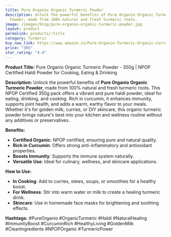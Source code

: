 ```yaml
---
title: Pure Organio Organic Turmeric Powder
description: Unlock the powerful benefits of Pure Organio Organic Turmeric
  Powder, made from 100% natural and fresh turmeric roots.
image: /images/blog/pure-organio-organic-turmeric-powder.jpg
layout: product
permalink: products/:title
category: Turmeric
buy_now_link: https://www.amazon.in/Pure-Organio-Turmeric-Organic-Curcumin/dp/B096P4GGW9/ref=sr_1_20?crid=1IBX4K52DVNNJ&tag=m0150-21
price: "305"
star_rating: "4.4"
---
```

**Product Title:** Pure Organio Organic Turmeric Powder - 350g | NPOP Certified Haldi Powder for Cooking, Eating & Drinking

**Description:**
Unlock the powerful benefits of **Pure Organio Organic Turmeric Powder**, made from 100% natural and fresh turmeric roots. This NPOP Certified 350g pack offers a vibrant and pure haldi powder, ideal for eating, drinking, and cooking. Rich in curcumin, it enhances immunity, supports joint health, and adds a warm, earthy flavor to your meals. Whether it's for golden milk, curries, or DIY skincare, this organic turmeric powder brings nature's best into your kitchen and wellness routine without any additives or preservatives.

**Benefits:**
- **Certified Organic**: NPOP certified, ensuring pure and natural quality.
- **Rich in Curcumin**: Offers strong anti-inflammatory and antioxidant properties.
- **Boosts Immunity**: Supports the immune system naturally.
- **Versatile Use**: Ideal for culinary, wellness, and skincare applications.
  
**How to Use:**
- **In Cooking**: Add to curries, stews, soups, or smoothies for a healthy boost.
- **For Wellness**: Stir into warm water or milk to create a healing turmeric drink.
- **Skincare**: Use in homemade face masks for brightening and soothing effects.

**Hashtags:**
#PureOrganio #OrganicTurmeric #Haldi #NaturalHealing #ImmunityBoost #CurcuminRich #HealthyLiving #GoldenMilk #CleanIngredients #NPOPOrganic #TurmericPower
